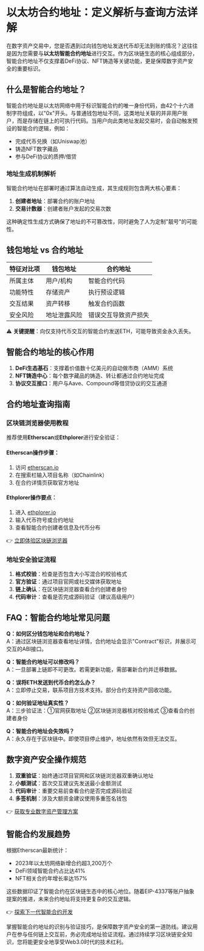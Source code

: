 # 以太坊合约地址：定义解析与查询方法详解

在数字资产交易中，您是否遇到过向钱包地址发送代币却无法到账的情况？这往往是因为您需要与**以太坊智能合约地址**进行交互。作为区块链生态的核心组成部分，智能合约地址不仅支撑着DeFi协议、NFT铸造等关键功能，更是保障数字资产安全的重要标识。

## 什么是智能合约地址？

智能合约地址是以太坊网络中用于标识智能合约的唯一身份代码，由42个十六进制字符组成，以"0x"开头。与普通钱包地址不同，这类地址关联的并非用户账户，而是存储在链上的可执行代码。当用户向此类地址发起交易时，会自动触发预设的智能合约逻辑，例如：

- 完成代币兑换（如Uniswap池）
- 铸造NFT数字藏品
- 参与DeFi协议的质押/借贷

### 地址生成机制解析
智能合约地址在部署时通过算法自动生成，其生成规则包含两大核心要素：
1. **创建者地址**：部署合约的账户地址
2. **交易计数器**：创建者账户发起的交易次数

这种确定性生成方式确保了地址的不可篡改性，同时避免了人为定制"靓号"的可能性。

## 钱包地址 vs 合约地址

| 特征对比项       | 钱包地址               | 合约地址               |
|------------------|------------------------|------------------------|
| 所属主体         | 用户/机构              | 智能合约代码           |
| 功能特性         | 存储资产               | 执行预设逻辑           |
| 交互结果         | 资产转移               | 触发合约函数           |
| 安全风险         | 地址泄露风险           | 错误交互导致资产损失   |

⚠️ **关键提醒**：向仅支持代币交互的智能合约发送ETH，可能导致资金永久丢失。

## 智能合约地址的核心作用

1. **DeFi生态基石**：支撑着价值数十亿美元的自动做市商（AMM）系统
2. **NFT铸造中心**：每个数字藏品的铸造、转让都通过合约地址完成
3. **协议交互接口**：用户与Aave、Compound等借贷协议的交互通道

## 合约地址查询指南

### 区块链浏览器使用教程
推荐使用**Etherscan**或**Ethplorer**进行安全验证：

#### Etherscan操作步骤：
1. 访问 [etherscan.io](https://etherscan.io/)
2. 在搜索栏输入项目名称（如Chainlink）
3. 在合约详情页获取官方地址

#### Ethplorer操作要点：
1. 进入 [ethplorer.io](https://ethplorer.io/)
2. 输入代币符号或合约地址
3. 查看智能合约创建者信息及代币分布

👉 [立即体验区块链浏览器](https://bit.ly/okx_welcome)

### 地址安全验证流程
1. **格式校验**：检查是否包含大小写混合的校验格式
2. **官方验证**：通过项目官网或社交媒体获取地址
3. **链上确认**：在区块链浏览器查看合约创建者身份
4. **代码审计**：查看是否完成源码验证（建议高级用户）

## FAQ：智能合约地址常见问题

**Q：如何区分钱包地址和合约地址？**  
A：通过区块链浏览器查看地址详情，合约地址会显示"Contract"标识，并展示可交互的ABI接口。

**Q：智能合约地址可以修改吗？**  
A：一旦部署上链即不可更改。若需更新功能，需部署新合约并迁移数据。

**Q：误将ETH发送到代币合约怎么办？**  
A：立即停止交易，联系项目方技术支持。部分合约支持资产回收功能。

**Q：如何验证地址真实性？**  
A：三步验证法：①官网获取地址 ②区块链浏览器核对校验格式 ③查看合约创建者身份

**Q：智能合约地址会失效吗？**  
A：永久存在于区块链中。即使项目停止维护，地址依然有效但无法交互。

## 数字资产安全操作规范

1. **双重验证**：始终通过项目官网和区块链浏览器双重确认地址
2. **小额测试**：首次交互建议先发送最小金额测试
3. **代码审计**：重要交易前查看合约是否完成源码验证
4. **多签机制**：涉及大额资金建议使用多重签名钱包

👉 [获取专业数字资产管理方案](https://bit.ly/okx_welcome)

## 智能合约发展趋势

根据Etherscan最新统计：
- 2023年以太坊网络新增合约超3,200万个
- DeFi领域智能合约占比达41%
- NFT相关合约年增长率达157%

这些数据印证了智能合约在区块链生态中的核心地位。随着EIP-4337等账户抽象提案的推进，未来合约地址将支持更复杂的交互逻辑。

👉 [探索下一代智能合约开发](https://bit.ly/okx_welcome)

掌握智能合约地址的识别与验证技巧，是保障数字资产安全的第一道防线。建议用户在参与任何链上交互前，务必完成地址验证流程。通过持续学习区块链安全知识，您将能更安全地享受Web3.0时代的技术红利。